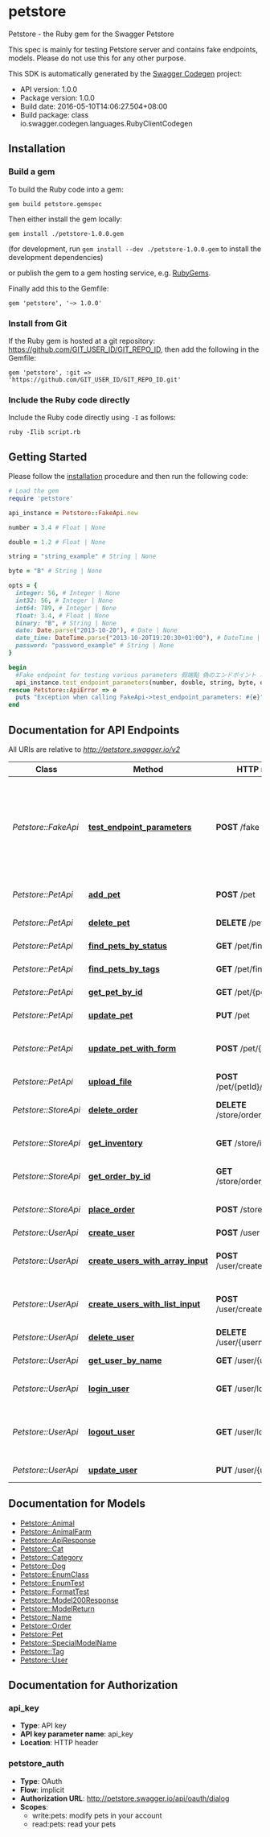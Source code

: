 # petstore

Petstore - the Ruby gem for the Swagger Petstore

This spec is mainly for testing Petstore server and contains fake endpoints, models. Please do not use this for any other purpose.

This SDK is automatically generated by the [Swagger Codegen](https://github.com/swagger-api/swagger-codegen) project:

- API version: 1.0.0
- Package version: 1.0.0
- Build date: 2016-05-10T14:06:27.504+08:00
- Build package: class io.swagger.codegen.languages.RubyClientCodegen

## Installation

### Build a gem

To build the Ruby code into a gem:

```shell
gem build petstore.gemspec
```

Then either install the gem locally:

```shell
gem install ./petstore-1.0.0.gem
```
(for development, run `gem install --dev ./petstore-1.0.0.gem` to install the development dependencies)

or publish the gem to a gem hosting service, e.g. [RubyGems](https://rubygems.org/).

Finally add this to the Gemfile:

    gem 'petstore', '~> 1.0.0'

### Install from Git

If the Ruby gem is hosted at a git repository: https://github.com/GIT_USER_ID/GIT_REPO_ID, then add the following in the Gemfile:

    gem 'petstore', :git => 'https://github.com/GIT_USER_ID/GIT_REPO_ID.git'

### Include the Ruby code directly

Include the Ruby code directly using `-I` as follows:

```shell
ruby -Ilib script.rb
```

## Getting Started

Please follow the [installation](#installation) procedure and then run the following code:
```ruby
# Load the gem
require 'petstore'

api_instance = Petstore::FakeApi.new

number = 3.4 # Float | None

double = 1.2 # Float | None

string = "string_example" # String | None

byte = "B" # String | None

opts = { 
  integer: 56, # Integer | None
  int32: 56, # Integer | None
  int64: 789, # Integer | None
  float: 3.4, # Float | None
  binary: "B", # String | None
  date: Date.parse("2013-10-20"), # Date | None
  date_time: DateTime.parse("2013-10-20T19:20:30+01:00"), # DateTime | None
  password: "password_example" # String | None
}

begin
  #Fake endpoint for testing various parameters 假端點 偽のエンドポイント 가짜 엔드 포인트 
  api_instance.test_endpoint_parameters(number, double, string, byte, opts)
rescue Petstore::ApiError => e
  puts "Exception when calling FakeApi->test_endpoint_parameters: #{e}"
end

```

## Documentation for API Endpoints

All URIs are relative to *http://petstore.swagger.io/v2*

Class | Method | HTTP request | Description
------------ | ------------- | ------------- | -------------
*Petstore::FakeApi* | [**test_endpoint_parameters**](docs/FakeApi.md#test_endpoint_parameters) | **POST** /fake | Fake endpoint for testing various parameters 假端點 偽のエンドポイント 가짜 엔드 포인트 
*Petstore::PetApi* | [**add_pet**](docs/PetApi.md#add_pet) | **POST** /pet | Add a new pet to the store
*Petstore::PetApi* | [**delete_pet**](docs/PetApi.md#delete_pet) | **DELETE** /pet/{petId} | Deletes a pet
*Petstore::PetApi* | [**find_pets_by_status**](docs/PetApi.md#find_pets_by_status) | **GET** /pet/findByStatus | Finds Pets by status
*Petstore::PetApi* | [**find_pets_by_tags**](docs/PetApi.md#find_pets_by_tags) | **GET** /pet/findByTags | Finds Pets by tags
*Petstore::PetApi* | [**get_pet_by_id**](docs/PetApi.md#get_pet_by_id) | **GET** /pet/{petId} | Find pet by ID
*Petstore::PetApi* | [**update_pet**](docs/PetApi.md#update_pet) | **PUT** /pet | Update an existing pet
*Petstore::PetApi* | [**update_pet_with_form**](docs/PetApi.md#update_pet_with_form) | **POST** /pet/{petId} | Updates a pet in the store with form data
*Petstore::PetApi* | [**upload_file**](docs/PetApi.md#upload_file) | **POST** /pet/{petId}/uploadImage | uploads an image
*Petstore::StoreApi* | [**delete_order**](docs/StoreApi.md#delete_order) | **DELETE** /store/order/{orderId} | Delete purchase order by ID
*Petstore::StoreApi* | [**get_inventory**](docs/StoreApi.md#get_inventory) | **GET** /store/inventory | Returns pet inventories by status
*Petstore::StoreApi* | [**get_order_by_id**](docs/StoreApi.md#get_order_by_id) | **GET** /store/order/{orderId} | Find purchase order by ID
*Petstore::StoreApi* | [**place_order**](docs/StoreApi.md#place_order) | **POST** /store/order | Place an order for a pet
*Petstore::UserApi* | [**create_user**](docs/UserApi.md#create_user) | **POST** /user | Create user
*Petstore::UserApi* | [**create_users_with_array_input**](docs/UserApi.md#create_users_with_array_input) | **POST** /user/createWithArray | Creates list of users with given input array
*Petstore::UserApi* | [**create_users_with_list_input**](docs/UserApi.md#create_users_with_list_input) | **POST** /user/createWithList | Creates list of users with given input array
*Petstore::UserApi* | [**delete_user**](docs/UserApi.md#delete_user) | **DELETE** /user/{username} | Delete user
*Petstore::UserApi* | [**get_user_by_name**](docs/UserApi.md#get_user_by_name) | **GET** /user/{username} | Get user by user name
*Petstore::UserApi* | [**login_user**](docs/UserApi.md#login_user) | **GET** /user/login | Logs user into the system
*Petstore::UserApi* | [**logout_user**](docs/UserApi.md#logout_user) | **GET** /user/logout | Logs out current logged in user session
*Petstore::UserApi* | [**update_user**](docs/UserApi.md#update_user) | **PUT** /user/{username} | Updated user


## Documentation for Models

 - [Petstore::Animal](docs/Animal.md)
 - [Petstore::AnimalFarm](docs/AnimalFarm.md)
 - [Petstore::ApiResponse](docs/ApiResponse.md)
 - [Petstore::Cat](docs/Cat.md)
 - [Petstore::Category](docs/Category.md)
 - [Petstore::Dog](docs/Dog.md)
 - [Petstore::EnumClass](docs/EnumClass.md)
 - [Petstore::EnumTest](docs/EnumTest.md)
 - [Petstore::FormatTest](docs/FormatTest.md)
 - [Petstore::Model200Response](docs/Model200Response.md)
 - [Petstore::ModelReturn](docs/ModelReturn.md)
 - [Petstore::Name](docs/Name.md)
 - [Petstore::Order](docs/Order.md)
 - [Petstore::Pet](docs/Pet.md)
 - [Petstore::SpecialModelName](docs/SpecialModelName.md)
 - [Petstore::Tag](docs/Tag.md)
 - [Petstore::User](docs/User.md)


## Documentation for Authorization


### api_key

- **Type**: API key
- **API key parameter name**: api_key
- **Location**: HTTP header

### petstore_auth

- **Type**: OAuth
- **Flow**: implicit
- **Authorization URL**: http://petstore.swagger.io/api/oauth/dialog
- **Scopes**: 
  - write:pets: modify pets in your account
  - read:pets: read your pets


